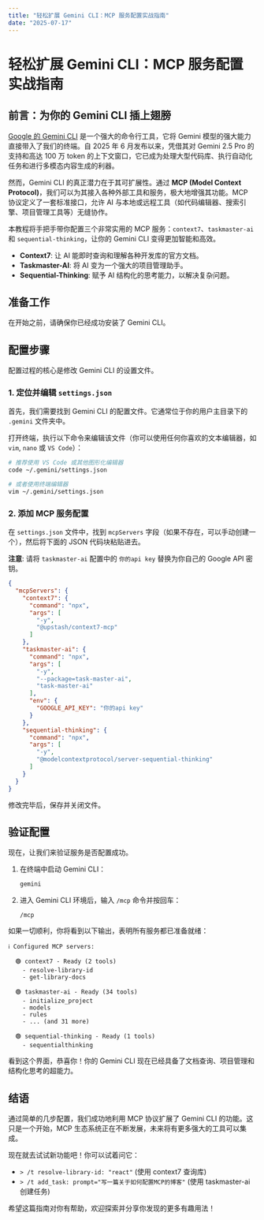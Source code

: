 ```yaml
---
title: "轻松扩展 Gemini CLI：MCP 服务配置实战指南"
date: "2025-07-17"
---
```


# 轻松扩展 Gemini CLI：MCP 服务配置实战指南

## 前言：为你的 Gemini CLI 插上翅膀

[Google 的 Gemini CLI](https://gemini.google.com/cli) 是一个强大的命令行工具，它将 Gemini 模型的强大能力直接带入了我们的终端。自 2025 年 6 月发布以来，凭借其对 Gemini 2.5 Pro 的支持和高达 100 万 token 的上下文窗口，它已成为处理大型代码库、执行自动化任务和进行多模态内容生成的利器。

然而，Gemini CLI 的真正潜力在于其可扩展性。通过 **MCP (Model Context Protocol)**，我们可以为其接入各种外部工具和服务，极大地增强其功能。MCP 协议定义了一套标准接口，允许 AI 与本地或远程工具（如代码编辑器、搜索引擎、项目管理工具等）无缝协作。

本教程将手把手带你配置三个非常实用的 MCP 服务：`context7`、`taskmaster-ai` 和 `sequential-thinking`，让你的 Gemini CLI 变得更加智能和高效。

- **Context7**: 让 AI 能即时查询和理解各种开发库的官方文档。
- **Taskmaster-AI**: 将 AI 变为一个强大的项目管理助手。
- **Sequential-Thinking**: 赋予 AI 结构化的思考能力，以解决复杂问题。

## 准备工作

在开始之前，请确保你已经成功安装了 Gemini CLI。

## 配置步骤

配置过程的核心是修改 Gemini CLI 的设置文件。

### 1. 定位并编辑 `settings.json`

首先，我们需要找到 Gemini CLI 的配置文件。它通常位于你的用户主目录下的 `.gemini` 文件夹中。

打开终端，执行以下命令来编辑该文件（你可以使用任何你喜欢的文本编辑器，如 `vim`, `nano` 或 `VS Code`）：

```bash
# 推荐使用 VS Code 或其他图形化编辑器
code ~/.gemini/settings.json

# 或者使用终端编辑器
vim ~/.gemini/settings.json
```

### 2. 添加 MCP 服务配置

在 `settings.json` 文件中，找到 `mcpServers` 字段（如果不存在，可以手动创建一个），然后将下面的 JSON 代码块粘贴进去。

**注意**: 请将 `taskmaster-ai` 配置中的 `你的api key` 替换为你自己的 Google API 密钥。

```json
{
  "mcpServers": {
    "context7": {
      "command": "npx",
      "args": [
        "-y",
        "@upstash/context7-mcp"
      ]
    },
    "taskmaster-ai": {
      "command": "npx",
      "args": [
        "-y",
        "--package=task-master-ai",
        "task-master-ai"
      ],
      "env": {
        "GOOGLE_API_KEY": "你的api key"
      }
    },
    "sequential-thinking": {
      "command": "npx",
      "args": [
        "-y",
        "@modelcontextprotocol/server-sequential-thinking"
      ]
    }
  }
}
```

修改完毕后，保存并关闭文件。

## 验证配置

现在，让我们来验证服务是否配置成功。

1.  在终端中启动 Gemini CLI：

    ```bash
    gemini
    ```

2.  进入 Gemini CLI 环境后，输入 `/mcp` 命令并按回车：

    ```
    /mcp
    ```

如果一切顺利，你将看到以下输出，表明所有服务都已准备就绪：

```
ℹ Configured MCP servers:
 
  🟢 context7 - Ready (2 tools)
    - resolve-library-id
    - get-library-docs

  🟢 taskmaster-ai - Ready (34 tools)
    - initialize_project
    - models
    - rules
    - ... (and 31 more)

  🟢 sequential-thinking - Ready (1 tools)
    - sequentialthinking
```

看到这个界面，恭喜你！你的 Gemini CLI 现在已经具备了文档查询、项目管理和结构化思考的超能力。

## 结语

通过简单的几步配置，我们成功地利用 MCP 协议扩展了 Gemini CLI 的功能。这只是一个开始，MCP 生态系统正在不断发展，未来将有更多强大的工具可以集成。

现在就去试试新功能吧！你可以试着问它：
- `> /t resolve-library-id: "react"` (使用 context7 查询库)
- `> /t add_task: prompt="写一篇关于如何配置MCP的博客"` (使用 taskmaster-ai 创建任务)

希望这篇指南对你有帮助，欢迎探索并分享你发现的更多有趣用法！